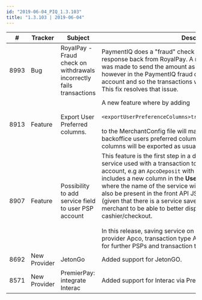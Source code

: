 ```yaml
--- 
id: "2019-06-04_PIQ_1.3.103"
title: "1.3.103 | 2019-06-04"
--- 
```



| #    | Tracker      | Subject                                                                | Description                                                                                                                                                                                                                                                                                                                                                                                                                                                                                                                                                                                                                                                                                                                                                                                           |  |
|------|--------------|------------------------------------------------------------------------|-------------------------------------------------------------------------------------------------------------------------------------------------------------------------------------------------------------------------------------------------------------------------------------------------------------------------------------------------------------------------------------------------------------------------------------------------------------------------------------------------------------------------------------------------------------------------------------------------------------------------------------------------------------------------------------------------------------------------------------------------------------------------------------------------------|---|
| 8993 | Bug          | RoyalPay - Fraud check on withdrawals incorrectly fails transactions | PaymentIQ does a "fraud" check on the amount once in the response back from RoyalPay. A recent fix for   RoyalPay withdrawals was made to send the amount as positive instead of negative, however in the PaymentIQ fraud check this was not taken into account and so the transactions were rejected as potential fraud. This fix resolves that issue.                                                                                                                                                                                                                                                                                                                                                                                                                                       |  |
| 8913 | Feature      | Export User Preferred columns.                                         | A new feature where by adding   <br/><br/>   `<exportUserPreferenceColumns>true</exportUserPreferenceColumns>`  <br/><br/> to the MerchantConfig file will make the data exports only use the backoffice users preferred columns. Otherwise, a full of all existing columns will be exported as usual.                                                                                                                                                                                                                                                                                                                                                                                                                                                                                           |  |
| 8907 | Feature      | Possibility to add service field to user PSP account                   | This feature is the first step in a direction to be able to connect a service used with a transaction to the one  saved on the user account, e.g an `ApcoDeposit` with service `SKRILL`. This first step includes a new column in the **User accounts** view called **Service** where the name of the service will be displayed, and "service" will also be present in the front API JSON response on the account level (given that there is a service saved for the account). This allows a merchant to be able to better display the saved accounts in their cashier/checkout. <br/><br/>In this release, saving service on accounts is only enabled for provider Apco, transaction type ApcoDeposit, but it will be added for further PSPs and transaction types in the future. |  |
| 8692 | New Provider | JetonGo                                                                | Added support for JetonGO.                                                                                                                                                                                                                                                                                                                                                                                                                                                                                                                 |  |
| 8571 | New Provider | PremierPay: integrate Interac                                          | Added support for Interac via PremierePay.                                                                                                                                                                                                                                                                                                                                                                                                                                                                                                               |  |
